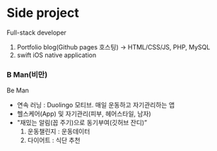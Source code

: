 # Side project
Full-stack developer
1. Portfolio blog(Github pages 호스팅)
	-> HTML/CSS/JS, PHP, MySQL
2. swift iOS native application

### B Man(비만)
Be Man
* 연속 러닝 : Duolingo 모티브. 매일 운동하고 자기관리하는 앱
* 헬스케어(App) 및 자기관리(피부, 헤어스타일, 남자)
* "재밌는 알림(꼽 주기)으로 동기부여(깃허브 잔디)”
  1. 운동챌린지 : 운동데이터
  2. 다이어트 : 식단 추천
